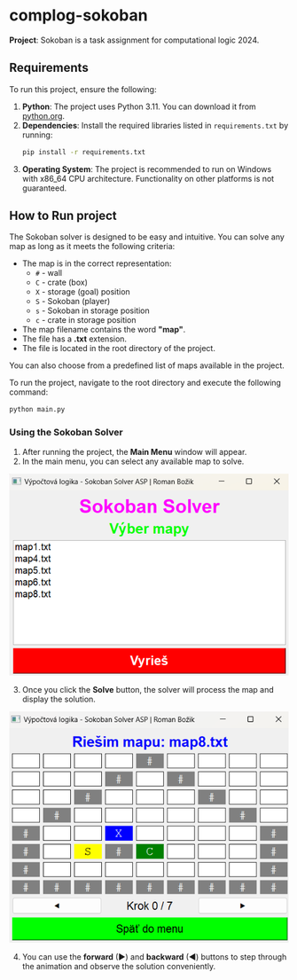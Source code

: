 # complog-sokoban

**Project**: Sokoban is a task assignment for computational logic 2024.

## Requirements

To run this project, ensure the following:

1. **Python**: The project uses Python 3.11. You can download it from [python.org](https://www.python.org/).
2. **Dependencies**: Install the required libraries listed in `requirements.txt` by running:
   ```bash
   pip install -r requirements.txt
   ```
3. **Operating System**: The project is recommended to run on Windows with x86_64 CPU architecture. Functionality on other platforms is not guaranteed.


## How to Run project

The Sokoban solver is designed to be easy and intuitive. You can solve any map as long as it meets the following criteria:
- The map is in the correct representation:
  - `#` - wall  
  - `C` - crate (box)  
  - `X` - storage (goal) position  
  - `S` - Sokoban (player)  
  - `s` - Sokoban in storage position  
  - `c` - crate in storage position  
- The map filename contains the word **"map"**.
- The file has a **.txt** extension.
- The file is located in the root directory of the project.

You can also choose from a predefined list of maps available in the project.

To run the project, navigate to the root directory and execute the following command:

   ```bash
   python main.py
   ```
### Using the Sokoban Solver
1. After running the project, the **Main Menu** window will appear.
2. In the main menu, you can select any available map to solve.

![Main Menu Example](images/compolg-sokoban-menu-1.png)

3. Once you click the **Solve** button, the solver will process the map and display the solution.

![Solved Map Example](images/compol-sokoban-mapa-1.png)

4. You can use the **forward** (▶) and **backward** (◀) buttons to step through the animation and observe the solution conveniently.

